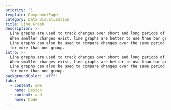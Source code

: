```yaml
---
priority: '1'
template: ComponentPage
category: Data Visualization
title: Line Graph
description: >-
  Line graphs are used to track changes over short and long periods of time.
  When smaller changes exist, line graphs are better to use than bar graphs.
  Line graphs can also be used to compare changes over the same period of time
  for more than one group.
intro: >-
  Line graphs are used to track changes over short and long periods of time.
  When smaller changes exist, line graphs are better to use than bar graphs.
  Line graphs can also be used to compare changes over the same period of time
  for more than one group.
backgroundColor: '#fff'
tabs:
  - content: qwe
    name: Design
  - content: asd
    name: Code
---
```


